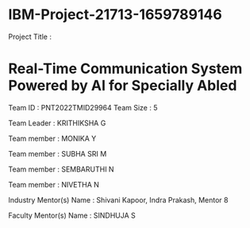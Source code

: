 # IBM-Project-21713-1659789146

Project Title :

# Real-Time Communication System Powered by AI for Specially Abled

Team ID : PNT2022TMID29964
Team Size : 5

Team Leader : KRITHIKSHA G

Team member : MONIKA Y

Team member : SUBHA SRI M

Team member : SEMBARUTHI N

Team member : NIVETHA N

Industry Mentor(s) Name : Shivani Kapoor, Indra Prakash, Mentor 8

Faculty Mentor(s) Name : SINDHUJA S
